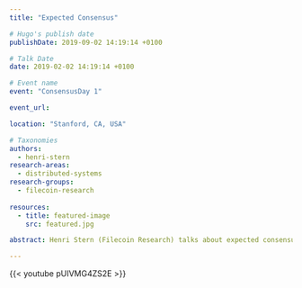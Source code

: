 ```yaml
---
title: "Expected Consensus"

# Hugo's publish date
publishDate: 2019-09-02 14:19:14 +0100

# Talk Date
date: 2019-02-02 14:19:14 +0100

# Event name
event: "ConsensusDay 1"

event_url:

location: "Stanford, CA, USA"

# Taxonomies
authors:
  - henri-stern
research-areas:
  - distributed-systems
research-groups:
  - filecoin-research
  
resources:
  - title: featured-image
    src: featured.jpg

abstract: Henri Stern (Filecoin Research) talks about expected consensus at ConsensusDay 1.

---
```


{{< youtube pUIVMG4ZS2E >}}
